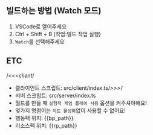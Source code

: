 
## 빌드하는 방법 (Watch 모드)

1. VSCode로 열어주세요
2. Ctrl + Shift + B (작업:빌드 작업 실행)
3. `Watch`를 선택해주세요

## ETC
/*<<<client*/
* 클라이언트 스크립트: src/client/index.ts/*>>>*/
* 서버 스크립트: src/server/index.ts
* 월드를 만들 때 `실험적 게임 플레이 사용` 옵션을 켜주셔야해요!
* 몇가지 명령어는 `치트 활성화`없이 사용할 수 없어요!
* 행동팩 위치: {{bp_path}}
* 리소스팩 위치: {{rp_path}}